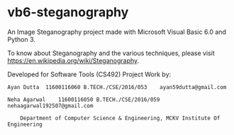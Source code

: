 # vb6-steganography

An Image Steganography project made with Microsoft Visual Basic 6.0 and Python 3.

To know about Steganography and the various techniques, please visit https://en.wikipedia.org/wiki/Steganography.


Developed for Software Tools (CS492) Project Work by:

	Ayan Dutta	11600116060	B.TECH./CSE/2016/053	ayan59dutta@gmail.com
	
	Neha Agarwal	11600116050	B.TECH./CSE/2016/059	nehaagarwal192507@gmail.com

		Department of Computer Science & Engineering, MCKV Institute Of Engineering
